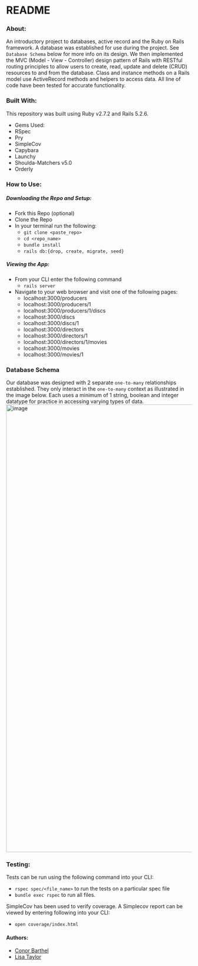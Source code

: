 # README

### About:
An introductory project to databases, active record and the Ruby on Rails framework. A database was established for use during the project. See `Database Schema` below for more info on its design. We then implemented the MVC (Model - View - Controller) design pattern of Rails with RESTful routing principles to allow users to create, read, update and delete (CRUD) resources to and from the database. Class and instance methods on a Rails model use ActiveRecord methods and helpers to access data. All line of code have been tested for accurate functionality.

### Built With:
This repository was built using Ruby v2.7.2 and Rails 5.2.6.
- Gems Used:
 - RSpec
 - Pry
 - SimpleCov  
 - Capybara
 - Launchy
 - Shoulda-Matchers v5.0
 - Orderly

### How to Use:
##### Downloading the Repo and Setup:
- Fork this Repo (optional)
- Clone the Repo
- In your terminal run the following:
  - `git clone <paste_repo>`
  - `cd <repo_name>`
  - `bundle install`
  - `rails db:{drop, create, migrate, seed}`

##### Viewing the App:
- From your CLI enter the following command
  - `rails server`
- Navigate to your web browser and visit one of the following pages:
  - localhost:3000/producers   
  - localhost:3000/producers/1  
  - localhost:3000/producers/1/discs
  - localhost:3000/discs  
  - localhost:3000/discs/1  
  - localhost:3000/directors   
  - localhost:3000/directors/1  
  - localhost:3000/directors/1/movies
  - localhost:3000/movies   
  - localhost:3000/movies/1  

### Database Schema

Our database was designed with 2 separate `one-to-many` relationships established. They only interact in the `one-to-many` context as illustrated in the image below. Each uses a minimum of 1 string, boolean and integer datatype for practice in accessing varying types of data.  
<img width="1214" alt="image" src="https://user-images.githubusercontent.com/91291406/153252300-5d08c34e-36d8-4350-8f74-70d7a6bb6be7.png">

### Testing:
Tests can be run using the following command into your CLI:
- `rspec spec/<file_name>` to run the tests on a particular spec file
- `bundle exec rspec` to run all files.

SimpleCov has been used to verify coverage.
A Simplecov report can be viewed by entering following into your CLI:
- `open coverage/index.html`

#### Authors:
- [Conor Barthel](https://github.com/conorbarthel)
- [Lisa Taylor](https://github.com/lisataylor5472)
